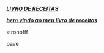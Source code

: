 ***<u>LIVRO DE RECEITAS</u>***



***<u>bem vindo ao meu livro de receitas </u>***



 stronofff



pave
